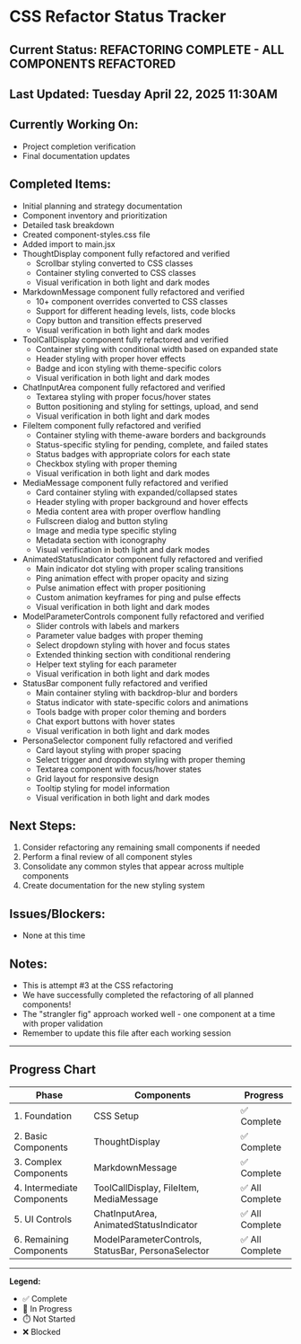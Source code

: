 # CSS Refactor Status Tracker

## Current Status: REFACTORING COMPLETE - ALL COMPONENTS REFACTORED

## Last Updated: Tuesday April 22, 2025 11:30AM

## Currently Working On:
- Project completion verification
- Final documentation updates

## Completed Items:
- Initial planning and strategy documentation
- Component inventory and prioritization
- Detailed task breakdown
- Created component-styles.css file
- Added import to main.jsx
- ThoughtDisplay component fully refactored and verified
  - Scrollbar styling converted to CSS classes
  - Container styling converted to CSS classes
  - Visual verification in both light and dark modes
- MarkdownMessage component fully refactored and verified
  - 10+ component overrides converted to CSS classes
  - Support for different heading levels, lists, code blocks
  - Copy button and transition effects preserved
  - Visual verification in both light and dark modes
- ToolCallDisplay component fully refactored and verified
  - Container styling with conditional width based on expanded state
  - Header styling with proper hover effects
  - Badge and icon styling with theme-specific colors
  - Visual verification in both light and dark modes
- ChatInputArea component fully refactored and verified
  - Textarea styling with proper focus/hover states
  - Button positioning and styling for settings, upload, and send
  - Visual verification in both light and dark modes
- FileItem component fully refactored and verified
  - Container styling with theme-aware borders and backgrounds
  - Status-specific styling for pending, complete, and failed states
  - Status badges with appropriate colors for each state
  - Checkbox styling with proper theming
  - Visual verification in both light and dark modes
- MediaMessage component fully refactored and verified
  - Card container styling with expanded/collapsed states
  - Header styling with proper background and hover effects
  - Media content area with proper overflow handling
  - Fullscreen dialog and button styling
  - Image and media type specific styling
  - Metadata section with iconography
  - Visual verification in both light and dark modes
- AnimatedStatusIndicator component fully refactored and verified
  - Main indicator dot styling with proper scaling transitions
  - Ping animation effect with proper opacity and sizing
  - Pulse animation effect with proper positioning
  - Custom animation keyframes for ping and pulse effects
  - Visual verification in both light and dark modes
- ModelParameterControls component fully refactored and verified
  - Slider controls with labels and markers
  - Parameter value badges with proper theming
  - Select dropdown styling with hover and focus states
  - Extended thinking section with conditional rendering
  - Helper text styling for each parameter
  - Visual verification in both light and dark modes
- StatusBar component fully refactored and verified
  - Main container styling with backdrop-blur and borders
  - Status indicator with state-specific colors and animations
  - Tools badge with proper color theming and borders
  - Chat export buttons with hover states
  - Visual verification in both light and dark modes
- PersonaSelector component fully refactored and verified
  - Card layout styling with proper spacing
  - Select trigger and dropdown styling with proper theming
  - Textarea component with focus/hover states
  - Grid layout for responsive design
  - Tooltip styling for model information
  - Visual verification in both light and dark modes

## Next Steps:
1. Consider refactoring any remaining small components if needed
2. Perform a final review of all component styles
3. Consolidate any common styles that appear across multiple components
4. Create documentation for the new styling system

## Issues/Blockers:
- None at this time

## Notes:
- This is attempt #3 at the CSS refactoring
- We have successfully completed the refactoring of all planned components!
- The "strangler fig" approach worked well - one component at a time with proper validation
- Remember to update this file after each working session

---

## Progress Chart

| Phase | Components | Progress |
|-------|------------|----------|
| 1. Foundation | CSS Setup | ✅ Complete |
| 2. Basic Components | ThoughtDisplay | ✅ Complete |
| 3. Complex Components | MarkdownMessage | ✅ Complete |
| 4. Intermediate Components | ToolCallDisplay, FileItem, MediaMessage | ✅ All Complete |
| 5. UI Controls | ChatInputArea, AnimatedStatusIndicator | ✅ All Complete |
| 6. Remaining Components | ModelParameterControls, StatusBar, PersonaSelector | ✅ All Complete |

---

**Legend:**
- ✅ Complete
- 🔄 In Progress
- ⏱️ Not Started
- ❌ Blocked
